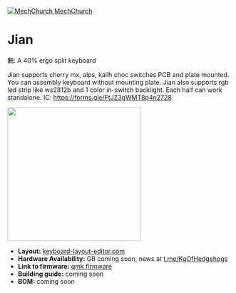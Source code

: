 

[![MechChurch](https://i.imgur.com/QHzKmkz.png) MechChurch](https://t.me/mechchurch)

# Jian

鶼: A 40% ergo split keyboard

Jian supports cherry mx, alps, kailh choc switches PCB and plate mounted. You can assembly keyboard without mounting plate. Jian also supports rgb led strip like ws2812b and 1 color in-switch backlight. Each half can work standalone. 
IC: https://forms.gle/FtJZ3gWMT8p4n2728

<img src="https://i.imgur.com/iS3IbHk.jpg" data-canonical-src="Photo/Render/Layout" height="300"/>


* __Layout:__ [keyboard-layout-editor.com](http://www.keyboard-layout-editor.com/#/gists/4b6c2af67148f58ddd6c6b2976c4370f)
* __Hardware Availability:__ GB coming soon, news at [t.me/KgOfHedgehogs](https://t.me/KgOfHedgehogs)
* __Link to firmware:__ [qmk firmware](https://github.com/KGOH/qmk_firmware/tree/dev_branch/keyboards/jian/)
* __Building guide:__  coming soon
* __BOM:__ coming soon
